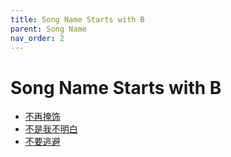 ```yaml
---
title: Song Name Starts with B
parent: Song Name 
nav_order: 2
---
```


# Song Name Starts with B

- [不再掩饰](../../lyrics/Cui_Jian/buzaiyanshi.md)
- [不是我不明白](../../lyrics/Cui_Jian/bushiwobumingbai.md)
- [不要逃避](../../lyrics/Tang_Chao/buyaotaobi.md)
